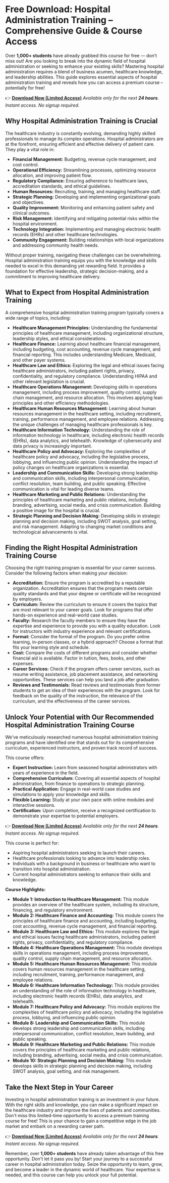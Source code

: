 # Free Download: Hospital Administration Training – Comprehensive Guide & Course Access

Over **1,000+ students** have already grabbed this course for free — don’t miss out!
Are you looking to break into the dynamic field of hospital administration or seeking to enhance your existing skills? Mastering hospital administration requires a blend of business acumen, healthcare knowledge, and leadership abilities. This guide explores essential aspects of hospital administration training and reveals how you can access a premium course – potentially for free!

👉 **[Download Now (Limited Access)](https://udemywork.com/hospital-administration-training)**
_Available only for the next **24 hours**. Instant access. No signup required._

## Why Hospital Administration Training is Crucial

The healthcare industry is constantly evolving, demanding highly skilled professionals to manage its complex operations. Hospital administrators are at the forefront, ensuring efficient and effective delivery of patient care.  They play a vital role in:

*   **Financial Management:** Budgeting, revenue cycle management, and cost control.
*   **Operational Efficiency:** Streamlining processes, optimizing resource allocation, and improving patient flow.
*   **Regulatory Compliance:** Ensuring adherence to healthcare laws, accreditation standards, and ethical guidelines.
*   **Human Resources:** Recruiting, training, and managing healthcare staff.
*   **Strategic Planning:** Developing and implementing organizational goals and objectives.
*   **Quality Improvement:** Monitoring and enhancing patient safety and clinical outcomes.
*   **Risk Management:** Identifying and mitigating potential risks within the hospital environment.
*   **Technology Integration:** Implementing and managing electronic health records (EHRs) and other healthcare technologies.
*   **Community Engagement:** Building relationships with local organizations and addressing community health needs.

Without proper training, navigating these challenges can be overwhelming. Hospital administration training equips you with the knowledge and skills needed to excel in this demanding yet rewarding field. It provides a foundation for effective leadership, strategic decision-making, and a commitment to improving healthcare delivery.

## What to Expect from Hospital Administration Training

A comprehensive hospital administration training program typically covers a wide range of topics, including:

*   **Healthcare Management Principles:**  Understanding the fundamental principles of healthcare management, including organizational structure, leadership styles, and ethical considerations.
*   **Healthcare Finance:**  Learning about healthcare financial management, including budgeting, cost accounting, revenue cycle management, and financial reporting. This includes understanding Medicare, Medicaid, and other payer systems.
*   **Healthcare Law and Ethics:**  Exploring the legal and ethical issues facing healthcare administrators, including patient rights, privacy, confidentiality, and regulatory compliance.  Understanding HIPAA and other relevant legislation is crucial.
*   **Healthcare Operations Management:**  Developing skills in operations management, including process improvement, quality control, supply chain management, and resource allocation.  This involves applying lean principles and other efficiency methodologies.
*   **Healthcare Human Resources Management:**  Learning about human resources management in the healthcare setting, including recruitment, training, performance management, and employee relations. Addressing the unique challenges of managing healthcare professionals is key.
*   **Healthcare Information Technology:**  Understanding the role of information technology in healthcare, including electronic health records (EHRs), data analytics, and telehealth.  Knowledge of cybersecurity and data privacy is increasingly important.
*   **Healthcare Policy and Advocacy:**  Exploring the complexities of healthcare policy and advocacy, including the legislative process, lobbying, and influencing public opinion.  Understanding the impact of policy changes on healthcare organizations is essential.
*   **Leadership and Communication Skills:**  Developing strong leadership and communication skills, including interpersonal communication, conflict resolution, team building, and public speaking. Effective communication is vital for leading diverse teams.
*   **Healthcare Marketing and Public Relations:**  Understanding the principles of healthcare marketing and public relations, including branding, advertising, social media, and crisis communication.  Building a positive image for the hospital is crucial.
*   **Strategic Planning and Decision Making:**  Developing skills in strategic planning and decision making, including SWOT analysis, goal setting, and risk management.  Adapting to changing market conditions and technological advancements is vital.

## Finding the Right Hospital Administration Training Course

Choosing the right training program is essential for your career success. Consider the following factors when making your decision:

*   **Accreditation:** Ensure the program is accredited by a reputable organization. Accreditation ensures that the program meets certain quality standards and that your degree or certificate will be recognized by employers.
*   **Curriculum:** Review the curriculum to ensure it covers the topics that are most relevant to your career goals.  Look for programs that offer hands-on experience and real-world case studies.
*   **Faculty:** Research the faculty members to ensure they have the expertise and experience to provide you with a quality education. Look for instructors with industry experience and relevant certifications.
*   **Format:** Consider the format of the program.  Do you prefer online learning, in-person classes, or a hybrid approach? Choose a format that fits your learning style and schedule.
*   **Cost:** Compare the costs of different programs and consider whether financial aid is available.  Factor in tuition, fees, books, and other expenses.
*   **Career Services:**  Check if the program offers career services, such as resume writing assistance, job placement assistance, and networking opportunities. These services can help you land a job after graduation.
*   **Reviews and Testimonials:** Read reviews and testimonials from former students to get an idea of their experiences with the program.  Look for feedback on the quality of the instruction, the relevance of the curriculum, and the effectiveness of the career services.

## Unlock Your Potential with Our Recommended Hospital Administration Training Course

We've meticulously researched numerous hospital administration training programs and have identified one that stands out for its comprehensive curriculum, experienced instructors, and proven track record of success.

This course offers:

*   **Expert Instruction:** Learn from seasoned hospital administrators with years of experience in the field.
*   **Comprehensive Curriculum:**  Covering all essential aspects of hospital administration, from finance to operations to strategic planning.
*   **Practical Application:**  Engage in real-world case studies and simulations to apply your knowledge and skills.
*   **Flexible Learning:**  Study at your own pace with online modules and interactive sessions.
*   **Certification:**  Upon completion, receive a recognized certification to demonstrate your expertise to potential employers.

👉 **[Download Now (Limited Access)](https://udemywork.com/hospital-administration-training)**
_Available only for the next **24 hours**. Instant access. No signup required._

This course is perfect for:

*   Aspiring hospital administrators seeking to launch their careers.
*   Healthcare professionals looking to advance into leadership roles.
*   Individuals with a background in business or healthcare who want to transition into hospital administration.
*   Current hospital administrators seeking to enhance their skills and knowledge.

**Course Highlights:**

*   **Module 1: Introduction to Healthcare Management:** This module provides an overview of the healthcare system, including its structure, financing, and regulatory environment.
*   **Module 2: Healthcare Finance and Accounting:** This module covers the principles of healthcare finance and accounting, including budgeting, cost accounting, revenue cycle management, and financial reporting.
*   **Module 3: Healthcare Law and Ethics:** This module explores the legal and ethical issues facing healthcare administrators, including patient rights, privacy, confidentiality, and regulatory compliance.
*   **Module 4: Healthcare Operations Management:** This module develops skills in operations management, including process improvement, quality control, supply chain management, and resource allocation.
*   **Module 5: Healthcare Human Resources Management:** This module covers human resources management in the healthcare setting, including recruitment, training, performance management, and employee relations.
*   **Module 6: Healthcare Information Technology:** This module provides an understanding of the role of information technology in healthcare, including electronic health records (EHRs), data analytics, and telehealth.
*   **Module 7: Healthcare Policy and Advocacy:** This module explores the complexities of healthcare policy and advocacy, including the legislative process, lobbying, and influencing public opinion.
*   **Module 8: Leadership and Communication Skills:** This module develops strong leadership and communication skills, including interpersonal communication, conflict resolution, team building, and public speaking.
*   **Module 9: Healthcare Marketing and Public Relations:** This module covers the principles of healthcare marketing and public relations, including branding, advertising, social media, and crisis communication.
*   **Module 10: Strategic Planning and Decision Making:** This module develops skills in strategic planning and decision making, including SWOT analysis, goal setting, and risk management.

## Take the Next Step in Your Career

Investing in hospital administration training is an investment in your future.  With the right skills and knowledge, you can make a significant impact on the healthcare industry and improve the lives of patients and communities. Don't miss this limited-time opportunity to access a premium training course for free! This is your chance to gain a competitive edge in the job market and embark on a rewarding career path.

👉 **[Download Now (Limited Access)](https://udemywork.com/hospital-administration-training)**
_Available only for the next **24 hours**. Instant access. No signup required._

Remember, over **1,000+ students** have already taken advantage of this free opportunity. Don't let it pass you by! Start your journey to a successful career in hospital administration today. Seize the opportunity to learn, grow, and become a leader in the dynamic world of healthcare. Your expertise is needed, and this course can help you unlock your full potential.
